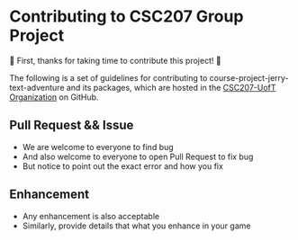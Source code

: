 # Contributing to CSC207 Group Project

:tada: First, thanks for taking time to contribute this project! :tada:

The following is a set of guidelines for contributing to course-project-jerry-text-adventure and its packages, which are hosted in the [CSC207-UofT Organization](https://github.com/CSC207-UofT) on GitHub. 

## Pull Request && Issue

- We are welcome to everyone to find bug
- And also welcome to everyone to open Pull Request to fix bug
- But notice to point out the exact error and how you fix

## Enhancement

- Any enhancement is also acceptable
- Similarly, provide details that what you enhance in your game
